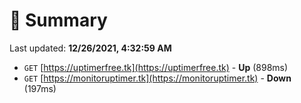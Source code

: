 # 📖 Summary
Last updated: **12/26/2021, 4:32:59 AM**

- `GET` [https://uptimerfree.tk](https://uptimerfree.tk) - **Up** (898ms)
- `GET` [https://monitoruptimer.tk](https://monitoruptimer.tk) - **Down** (197ms)
